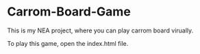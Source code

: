 # Carrom-Board-Game
This is my NEA project, where you can play carrom board virually.

To play this game, open the index.html file.
